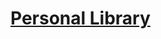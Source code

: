 # [Personal Library](https://www.freecodecamp.org/learn/quality-assurance/quality-assurance-projects/personal-library)



